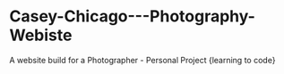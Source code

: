 # Casey-Chicago---Photography-Webiste

A website build for a Photographer - Personal Project {learning to code}

